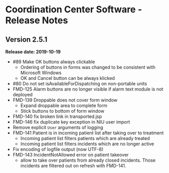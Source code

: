 # Coordination Center Software - Release Notes

## Version 2.5.1

**Release date: 2019-10-19**

* \#89 Make OK buttons always clickable
  - Ordering of buttons in forms was changed to be consistent with Microsoft Windows
  - OK and Cancel button can be always klicked
* \#80 Do not set isAvailableForDispatching on non-portable units
* FMD-125 Alarm buttons are no longer visible if alarm text module is not deployed
* FMD-139 Droppable does not cover form window
  - Expand droppable area to complete form
  - Stick buttons to bottom of form window
* FMD-140 fix broken link in transported.jsp
* FMD-146 fix duplicate key exception in NIU user import
* Remove explicit `User` arguments of logging
* FMD-141 Patient is in incoming patient list after taking over to treatment
  * Incoming patient list filters patients which are already treated
  * Incoming patient list filters incidents which are no longer active
* Fix encoding of logfile output (now UTF-8)
* FMD-143 IncidentNotAllowed error on patient takeover
  * allow to take over patients from already closed incidents. Those incidents are filtered out on refresh with FMD-141.
